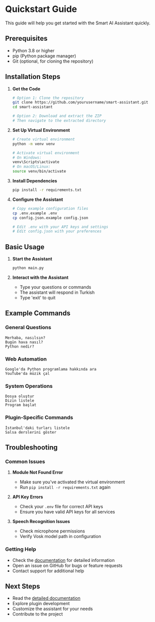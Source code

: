 # Quickstart Guide

This guide will help you get started with the Smart AI Assistant quickly.

## Prerequisites

- Python 3.8 or higher
- pip (Python package manager)
- Git (optional, for cloning the repository)

## Installation Steps

1. **Get the Code**
   ```bash
   # Option 1: Clone the repository
   git clone https://github.com/yourusername/smart-assistant.git
   cd smart-assistant

   # Option 2: Download and extract the ZIP
   # Then navigate to the extracted directory
   ```

2. **Set Up Virtual Environment**
   ```bash
   # Create virtual environment
   python -m venv venv

   # Activate virtual environment
   # On Windows:
   venv\Scripts\activate
   # On macOS/Linux:
   source venv/bin/activate
   ```

3. **Install Dependencies**
   ```bash
   pip install -r requirements.txt
   ```

4. **Configure the Assistant**
   ```bash
   # Copy example configuration files
   cp .env.example .env
   cp config.json.example config.json

   # Edit .env with your API keys and settings
   # Edit config.json with your preferences
   ```

## Basic Usage

1. **Start the Assistant**
   ```bash
   python main.py
   ```

2. **Interact with the Assistant**
   - Type your questions or commands
   - The assistant will respond in Turkish
   - Type 'exit' to quit

## Example Commands

### General Questions
```
Merhaba, nasılsın?
Bugün hava nasıl?
Python nedir?
```

### Web Automation
```
Google'da Python programlama hakkında ara
YouTube'da müzik çal
```

### System Operations
```
Dosya oluştur
Dizin listele
Program başlat
```

### Plugin-Specific Commands
```
İstanbul'daki turları listele
Salsa derslerini göster
```

## Troubleshooting

### Common Issues

1. **Module Not Found Error**
   - Make sure you've activated the virtual environment
   - Run `pip install -r requirements.txt` again

2. **API Key Errors**
   - Check your `.env` file for correct API keys
   - Ensure you have valid API keys for all services

3. **Speech Recognition Issues**
   - Check microphone permissions
   - Verify Vosk model path in configuration

### Getting Help

- Check the [documentation](docs/deepdive.md) for detailed information
- Open an issue on GitHub for bugs or feature requests
- Contact support for additional help

## Next Steps

- Read the [detailed documentation](docs/deepdive.md)
- Explore plugin development
- Customize the assistant for your needs
- Contribute to the project 